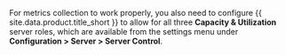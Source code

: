 For metrics collection to work properly, you also need to configure
{{ site.data.product.title_short }} to allow for all three **Capacity & Utilization** server
roles, which are available from the settings menu under
**Configuration > Server > Server Control**.
